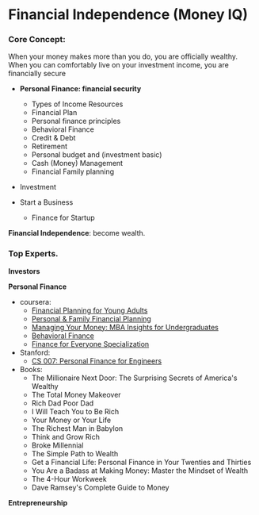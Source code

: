 # Financial Independence (Money IQ)

### Core Concept:

When your money makes more than you do, you are officially wealthy. When you can comfortably live on your investment income, you are financially secure

- **Personal Finance: financial security**

  - Types of Income Resources
  - Financial Plan
  - Personal finance principles
  - Behavioral Finance
  - Credit & Debt
  - Retirement
  - Personal budget and (investment basic)
  - Cash (Money) Management
  - Financial Family planning
- Investment
- Start a Business
  - Finance for Startup

**Financial Independence**: become wealth.

### Top Experts.

**Investors**

**Personal Finance**

- coursera:
  - [Financial Planning for Young Adults](https://www.coursera.org/learn/financial-planning)
  - [Personal & Family Financial Planning](https://www.coursera.org/learn/family-planning)
  - [Managing Your Money: MBA Insights for Undergraduates](https://www.coursera.org/learn/managingmoney)
  - [Behavioral Finance](https://www.coursera.org/learn/duke-behavioral-finance)
  - [Finance for Everyone Specialization](https://www.coursera.org/specializations/finance-for-everyone)
- Stanford:
  - [CS 007: Personal Finance for Engineers](https://cs007.blog)
- Books:
  - The Millionaire Next Door: The Surprising Secrets of America's Wealthy
  - The Total Money Makeover
  - Rich Dad Poor Dad
  - I Will Teach You to Be Rich
  - Your Money or Your Life
  - The Richest Man in Babylon
  - Think and Grow Rich
  - Broke Millennial
  - The Simple Path to Wealth
  - Get a Financial Life: Personal Finance in Your Twenties and Thirties
  - You Are a Badass at Making Money: Master the Mindset of Wealth
  - The 4-Hour Workweek
  - Dave Ramsey's Complete Guide to Money

**Entrepreneurship**
